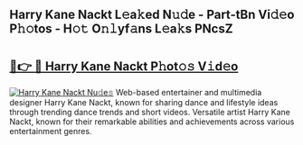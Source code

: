 ## Harry Kane Nackt L𝚎a𝚔ed N𝚞𝚍e - Part-tBn Vi𝚍𝚎o P𝚑𝚘tos - H𝚘𝚝 O𝚗𝚕yf𝚊ns L𝚎a𝚔s PNcsZ

# <h2><a href="http://kf01per.oniu.top/?m=Harry+Kane+Nackt">🔗👉 🔴 Harry Kane Nackt P𝚑ot𝚘𝚜 V𝚒d𝚎o</a></h2>

[![Harry Kane Nackt Nu𝚍e𝚜](https://i.imgur.com/0qMVB7G.gif)](http://kf01per.oniu.top/?m=Harry+Kane+Nackt)
Web-based entertainer and multimedia designer Harry Kane Nackt, known for sharing dance and lifestyle ideas through trending dance trends and short videos. Versatile artist Harry Kane Nackt, known for their remarkable abilities and achievements across various entertainment genres.  

